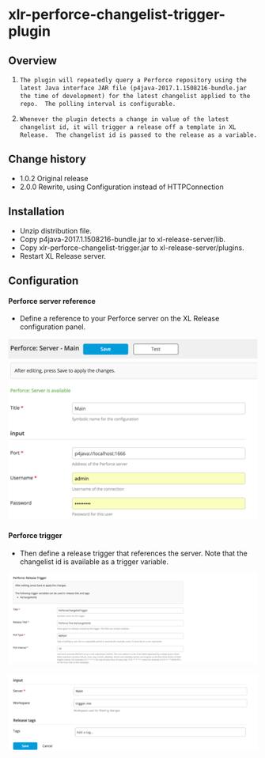 # xlr-perforce-changelist-trigger-plugin

## Overview
1.     The plugin will repeatedly query a Perforce repository using the latest Java interface JAR file (p4java-2017.1.1508216-bundle.jar the time of development) for the latest changelist applied to the repo.  The polling interval is configurable.          
2.     Whenever the plugin detects a change in value of the latest changelist id, it will trigger a release off a template in XL Release.  The changelist id is passed to the release as a variable.

## Change history

- 1.0.2 Original release
- 2.0.0 Rewrite, using Configuration instead of HTTPConnection

## Installation
- Unzip distribution file.
- Copy p4java-2017.1.1508216-bundle.jar to xl-release-server/lib.
- Copy xlr-perforce-changelist-trigger.jar to xl-release-server/plugins.
- Restart XL Release server.

## Configuration

#### Perforce server reference
- Define a reference to your Perforce server on the XL Release configuration panel.

![screenshot of perforce server confg](images/xlr-perforce-changelist-trigger-plugin-config-1.png)

#### Perforce trigger
- Then define a release trigger that references the server. Note that the changelist id is available as a trigger variable. 

![screenshot of perforce trigger config](images/xlr-perforce-changelist-trigger-plugin-config-2.png)

![screenshot of perforce server config](images/xlr-perforce-changelist-trigger-plugin-config-3.png)


 


